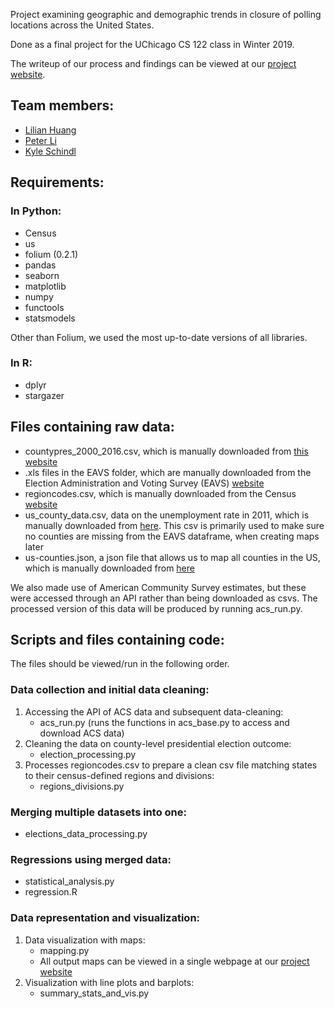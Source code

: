 Project examining geographic and demographic trends in closure of polling locations across the United States.

Done as a final project for the UChicago CS 122 class in Winter 2019.

The writeup of our process and findings can be viewed at our [project website](https://lilianhj.github.io/polling-closures/index.html).

## Team members:
* [Lilian Huang](https://github.com/lilianhj/)
* [Peter Li](https://github.com/jizhao94)
* [Kyle Schindl](https://github.com/kyleschindl)
          
## Requirements:
### In Python:
* Census
* us
* folium (0.2.1)
* pandas 
* seaborn
* matplotlib
* numpy
* functools
* statsmodels

Other than Folium, we used the most up-to-date versions of all libraries.
### In R:
* dplyr
* stargazer

## Files containing raw data:
* countypres_2000_2016.csv, which is manually downloaded from [this website](https://dataverse.harvard.edu/dataset.xhtml?persistentId=doi:10.7910/DVN/VOQCHQ)
* .xls files in the EAVS folder, which are manually downloaded from the Election Administration and Voting Survey (EAVS) [website](https://www.eac.gov/research-and-data/datasets-codebooks-and-surveys/)
* regioncodes.csv, which is manually downloaded from the Census [website](https://www2.census.gov/programs-surveys/popest/geographies/2017/state-geocodes-v2017.xlsx)
* us_county_data.csv, data on the unemployment rate in 2011, which is manually downloaded from [here](https://gist.githubusercontent.com/wrobstory/5609889/raw/d03fa21d0c88712ab6bcdec0ee8ae682ec9b3c2e/us_county_data.csv). This csv is primarily used to make sure no counties are missing from the EAVS dataframe, when creating maps later
* us-counties.json, a json file that allows us to map all counties in the US, which is manually downloaded from [here](https://gist.githubusercontent.com/wrobstory/5586482/raw/6031540596a4ff6cbfee13a5fc894588422fd3e6/us-counties.json)

We also made use of American Community Survey estimates, but these were accessed through an API rather than being downloaded as csvs. The processed version of this data will be produced by running acs_run.py.

## Scripts and files containing code:

The files should be viewed/run in the following order.

### Data collection and initial data cleaning:
1. Accessing the API of ACS data and subsequent data-cleaning:
    * acs_run.py (runs the functions in acs_base.py to access and download ACS data)
2. Cleaning the data on county-level presidential election outcome:
    * election_processing.py
3. Processes regioncodes.csv to prepare a clean csv file matching states to their census-defined regions and divisions:
    * regions_divisions.py

### Merging multiple datasets into one:
* elections_data_processing.py

### Regressions using merged data:

* statistical_analysis.py
* regression.R

### Data representation and visualization:
1. Data visualization with maps:
    * mapping.py
    * All output maps can be viewed in a single webpage at our [project website](https://lilianhj.github.io/polling-closures/maps/index.html)
2. Visualization with line plots and barplots:
    * summary_stats_and_vis.py
